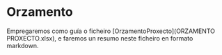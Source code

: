 # Orzamento

Empregaremos como guía o ficheiro [OrzamentoProxecto](ORZAMENTO PROXECTO.xlsx), e faremos un resumo neste ficheiro en formato markdown.

